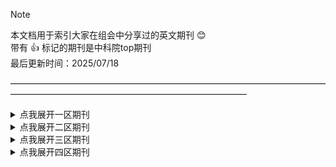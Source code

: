 > [!NOTE]
> 本文档用于索引大家在组会中分享过的英文期刊 :blush:\
> 带有 :+1: 标记的期刊是中科院top期刊\
> 最后更新时间：2025/07/18

———————————————————————————————————————————————————————————————

<details>
<summary>点我展开一区期刊</summary>

# 一区
## Applied Linguistics :+1:
| 英文名 | 中文名 |年份| 分享人|
|:---|:---|:---:|:---:|
|[Emotions, Attitudes, Social Backgrounds, and Flow Experiences in Online and Offline Foreign Language Classrooms](https://docs.google.com/document/d/1Az_hQHRi6vgscjP2UxQTTURuEhsMKJY5/edit?usp=drive_link&ouid=115422446073483123552&rtpof=true&sd=true)|线上线下外语课堂中情绪、态度、社会背景与心流体验|2023|马坤|

## Assessing Writing :+1:
| 英文名 | 中文名 | 年份 | 分享人|
|:---|:---|:---:|:---:|
|[Unveiling the Precursors of Negative Emotions in Second Language Writing through Control-Value Theory: An Explanatory Sequential Design Approach](https://drive.google.com/file/d/1QDP4rWW4b5c_dk-zXoKoo_SS7v9Hsvyv/view?usp=drive_link)|基于控制-价值理论揭示二语写作中负面情绪的前因：解释性序列设计方法|2025|唐政|

## Computer Assisted Language Learning :+1: 
| 英文名 | 中文名 | 年份 | 分享人|
|:---|:---|:---:|:---:|
|[The role of design thinking skills in artificial-intelligence language learning DEAILL in shaping language learners L2 grit the mediator and moderator role of artificial intelligence L2 motivational self-system](https://drive.google.com/file/d/12UXQ_TFPj95ExAZCCfTlMqJOKqRGgsPQ/view?usp=drive_link)|设计思维技能在人工智能语言学习中对语言学习者二语坚毅品质的塑造作用：人工智能二语动机自我系统的中介和调节作用|2025|郭欢|
|[Investigating the mediating role of Foreign Language Peace of mind and learning burnout in the relationship between Informal Digital Learning of English and willingness to communicate](https://drive.google.com/file/d/11LtYkmGa1UdQgnV96XuCgcKQ89PMJHRh/view?usp=drive_link)|探究外语内心平静和学习倦怠在非正式数字英语学习与交流意愿之间关系中的中介作用|2024|于文玉|
|[Exploring students’ acceptance of an artificial intelligence speech evaluation program for EFL speaking practice: an application of the Integrated Model of Technology Acceptance](https://drive.google.com/file/d/10BEFmYR2JPe0UjTlbKU2KSZfuPjcnzTC/view?usp=drive_link)|探究学生对用于EFL口语练习的人工智能语音评估程序的接受度：技术接受综合模型的应用|2023|郭欢|

## Computers in Human Behavior :+1: 
| 英文名 | 中文名 | 年份 | 分享人|
|:---|:---|:---:|:---:|
|[AI-induced emotions in L2 education: Exploring EFL students’ perceived emotions and regulation strategies](https://drive.google.com/file/d/1X3s515_RYk_ejU0-Kt71J11NqnCao_oB/view?usp=drive_link)|二语教育中人工智能诱导的情绪：探究英语学生的感知情绪和调节策略|2024|郭欢|

## Higher Education :+1: 
| 英文名 | 中文名 | 年份 | 分享人|
|:---|:---|:---:|:---:|
|[Exploring Chinese students’ engagement with student voice for social justice pedagogy: the role of classroom climate, willingness to communicate, and creative thinking](https://drive.google.com/file/d/1hTn5PdY4kTJVYHUIsl-PxrzLdX_HhLS2/view?usp=drive_link)|探究中国学生对社会公正教育中学生话语参与的互动机制：课堂氛围、沟通意愿与创造性思维的作用|2024|李姝瑶|

## Journal of Educational Psychology :+1: 
| 英文名 | 中文名 | 年份 | 分享人|
|:---|:---|:---:|:---:|
|[Achievement Emotions and Academic Achievement: Reciprocal Relations and the Moderating Influence of Academic Buoyancy](https://drive.google.com/file/d/1RGprSvyhExMarmqCQffDI2hQquXR0BJ-/view?usp=drive_link)|成就情绪与学业成就的相互关系及学业弹性的调节作用|2022|唐政|

## Journal of Educational Psychology :+1: 
| 英文名 | 中文名 | 年份 | 分享人|
|:---|:---|:---:|:---:|
|[Do positive emotions prompt students to be more active? Unraveling the role of hope, pride, and enjoyment in predicting Chinese and Iranian EFL students’ academic engagement](https://drive.google.com/file/d/1AT52uafn3PxcOXgiDKCiIom0vdvRaESE/view?usp=drive_link)|积极的情绪会促使学生更加活跃吗？揭示了希望、骄傲和愉悦在预测中国和伊朗英语教学中心学生的学术参与中的作用|2024|李姝瑶/孙福琦|
|[Positive psychology constructs and Extramural English as predictors of primary school students’ willingness to communicate](https://drive.google.com/file/d/1DKF7UASo7f3myVF8al2Dvu6-799sabm3/view?usp=drive_link)| 积极心理学建构与校外心理英语对小学生英语学习的预测作用交际意愿 | 2024 | 李姝瑶 |
|[Conceptualisation and measurement of foreign language learning burnout among Chinese EFL students](https://drive.google.com/file/d/1ijE4j1LR_lqyIu7yaqnI-cvtc4XVeQIk/view?usp=drive_link)| 中国英语学习者外语学习倦怠的概念化与测量 | 2024 | 李姝瑶 |
|[Mindfulness and foreign language learners’ self-perceived proficiency: the mediating roles of anxiety and burnout](https://drive.google.com/file/d/1axy6EcIVBRuFkeGfNzMqtanxp9v4KkQ9/view?usp=drive_link)| 正念与外语学习者自我知觉能力：焦虑和倦怠的中介作用 | 2024 | 李姝瑶 |
|[Engagement and willingness to communicate in the L2 classroom: identifying the latent profiles and their relationships with achievement emotions](https://drive.google.com/file/d/18YEUmO-Mep6T0NOTr-8SSk12LyWXU8lR/view?usp=drive_link)| 二语课堂中的参与度和沟通意愿：识别潜在特征及其与成就情绪的关系 | 2024 | 孙福琦 |
|[Structural relationship of EFL learners’ psychological needs and capital, and their willingness to take EMI courses: perceived value of English as a moderator](https://drive.google.com/file/d/1P7IXITi3tLGk9yrSEY1b17iUNw_xZXYY/view?usp=drive_link) | 英语学习者心理需求和资本的结构关系，以及他们参加EMI课程的意愿：英语作为调节因素的感知价值 | 2024 | 孙福琦 |
|[The contribution of grit, emotions and personal bests to foreign language learning](https://drive.google.com/file/d/1l9jOHRb9UsUeFbAHSDeK07kIR_Kpq97w/view?usp=drive_link)| 坚毅、情绪与个人最佳目标对外语学习的贡献 | 2024 | 孙福琦 |
|[Modeling the relationship between classroom emotions, motivation, and learner willingness to communicate in EFL: applying a holistic approach of positive psychology in SLA research](https://drive.google.com/file/d/13wXnAipEJtWNuZ9NHxzld7Vu4C5wfUjg/view?usp=drive_link)| 建模课堂情绪、动机与EFL学习者交流意愿的关系：应用积极心理学在二语习得研究中的整体方法 | 2024 | 孙福琦 |
|[Interactions of trait emotional intelligence, foreign language anxiety, and foreign language enjoyment in the foreign language speaking classroom](https://drive.google.com/file/d/1N6BpFQgYQrCKdZVl6F-4-OwQkLiu_jmS/view?usp=drive_link)| 外语口语课堂中的特质情绪智力、外语焦虑与外语愉悦的相互作用 | 2024 | 孙福琦 |
|[Longitudinal exploration of interconnectedness through a cross-lagged panel design: enjoyment, anxiety, willingness to communicate, and L2 grit in english language learning](https://drive.google.com/file/d/1T6deFy5ZN6pujB6-Qd8CYwPfBWbELBqy/view?usp=drive_link)| 纵向探索英语学习中的情感关联：愉悦、焦虑、沟通意愿与L2毅力的交叉滞后分析 | 2024 | 孙福琦 |
|[Engagement and willingness to communicate in the L2 classroom: identifying the latent profiles and their relationships with achievement emotions.](https://drive.google.com/file/d/18YEUmO-Mep6T0NOTr-8SSk12LyWXU8lR/view?usp=drive_link)| 在第二语言课堂中参与和愿意交流：识别潜在的特征及其与成就情绪的关系。 | 2024 | 高晓莘 |
|[How does foreign language peace of mind contribute to learning performance: roles of academic engagement and social support](https://drive.google.com/file/d/12bJMScVvv0BvHKOeSPk9kqQ0sHjUvzDN/view?usp=drive_link)| 外语心境平和如何促进学习表现：学业投入与社会支持的作用 | 2023 | 马坤 |
|[Exploring urban-rural differences in foreign language enjoyment,anxiety,boredom, and burnout among Chinese secondary students](https://drive.google.com/file/d/1iqE8abo-MpVHZciRd81J8WgvgLDTNJo9/view?usp=drive_link)| 探究中国中学生外语学习中愉悦、焦虑、无聊与倦怠的城乡差异 | 2023 | 马坤 |
|[The mediating role of perceived teacher emotional support in EFL Students' social-emotional competence and psychological well-being:a Structural equation modelling (SEM) study](https://drive.google.com/file/d/1Ciy99xFfEZ-XWvGxxIDqWXE2LVcEehcW/view?usp=drive_link)| 感知教师情感支持在英语作为外语的学生社交情感能力和心理幸福感中的中介作用：一项结构方程模型（SEM）研究 | 2023 | 马坤 |
|[Mindfulness and foreign language learners’ self-perceived proficiency: the mediating roles of anxiety and burnout](https://drive.google.com/file/d/1axy6EcIVBRuFkeGfNzMqtanxp9v4KkQ9/view?usp=drive_link)| 正念与外语学习者的自我感知能力：焦虑和倦怠的中介作用 | 2023 | 孙福琦 |
|[Achievement emotions and control-value appraisals in foreign language learning](https://drive.google.com/file/d/1A1ysfU0-fw8hDoqen62mZcds5CEztksB/view?usp=drive_link)| 外语学习中的成就情感与控制价值评价]| 2023 | 孙福琦 |
|[The mediating role of perceived teacher emotional support in EFL students’ social-emotional competence and psychological well-being: a structural equation modelling (SEM) study](https://drive.google.com/file/d/1Ciy99xFfEZ-XWvGxxIDqWXE2LVcEehcW/view?usp=drive_link)| 感知到的教师情感支持在英语学习者社会情感能力和心理健康中的中介作用：一项结构方程模型（SEM）研究 | 2023 | 孙福琦 |
|[Classroom social climate, growth language mindset, and student engagement: the mediating role of boredom in learning English as a foreign language](https://drive.google.com/file/d/1VkHYVaXbT-fiKsVgV6S1dhwlkSQPw-JI/view?usp=drive_link)| 课堂社会氛围、成长型语言心态和学生参与度：倦怠在英语作为外语学习过程中的中介作用 | 2022 | 马坤 |
|[Dynamicity of EFL learners’ willingness to communicate in an online class](https://drive.google.com/file/d/1yg1TUoxN_zbtj0PPRXtTWIkihGOQEBwY/view?usp=drive_link)| 在线课堂中EFL学习者二语交际意愿的动态性研究| 2022 | 唐政 |

## Journal of School Psychology :+1: 
| 英文名 | 中文名 | 年份 | 分享人|
|:---|:---|:---:|:---:|
|[Effectiveness and mechanisms of change of a mindfulness-based intervention on elementary school children: A cluster-randomized control trial](https://drive.google.com/file/d/1sOq012WkKB8snVWGHPF-IPX35qNDvuzn/view?usp=drive_link)|成就情绪与学业成就的相互关系及学业弹性的调节作用|2022|唐政|
|[Bidirectional associations among teachers’ burnout and classroom relational climate across an academic year](https://drive.google.com/file/d/1c2KNAQdHMvj7mr_DhMA8htuZRLSzATkF/view?usp=drive_link)|跨学年教师倦怠与课堂关系氛围的双向关联|2022|李姝瑶|
|[Academic buoyancy: Towards an understanding of students’ everyday academic resilience](https://drive.google.com/file/d/1HidDya08GyhhpsUVPk2Si5u8jMFsPuLs/view?usp=drive_link)|学业浮力：理解学生的日常学业韧性|2008|唐政|


## Language Teaching Research :+1: 
| 英文名 | 中文名 | 年份 | 分享人|
|:---|:---|:---:|:---:|
| [A self-regulation perspective on L2 grit development and its impact on language achievement](https://drive.google.com/file/d/1Tpsef0XOtIZuYqGHMjSnqQzpz0p9QNCo/view?usp=drive_link) | 从自我调节视角看二语毅力的发展及其对语言成绩的影响 | 2024 | 唐政 |
| [Exploring emotional support and engagement in adolescent EFL learning: The mediating role of emotion regulation strategies.](https://drive.google.com/file/d/1kIyO1XDEYIsuhC9pjAM9N7HCQOmwFk17/view?usp=drive_link) | 探索情感支持和参与青少年英语学习：情绪调节策略的中介作用。 | 2024 | 高晓莘 |
| [Applying control-value theory for examining multiple emotions in L2 classrooms: Validating the Achievement Emotions Questionnaire – Second Language Learning](https://drive.google.com/file/d/1aPtfcXWt7G8f9aKfc-M5d3wOatcrjkAC/view?usp=drive_link) | 应用控制值理论检验二语课堂中的多种情绪：验证成就情绪问卷——第二语言学习 | 2023 | 孙福琦 |
| [Family socioeconomic status and foreign language emotions: Moderation of teacher–student relationships](https://drive.google.com/file/d/1FRy092vMeOUa-4GTnJgWwM3ykC23t0Jq/view?usp=drive_link) | 家庭社会经济地位与外语情感：师生关系的调节 | 2023 | 于文玉 |
| [Classroom environment and willingness to communicate in English: The mediating role of emotions experienced by university students in China](https://drive.google.com/file/d/1ZbIHHmSM4MG4iGRaMHannWMpfVP5aS8w/view?usp=drive_link)| 课堂环境与英语交流意愿：中国大学生情绪的中介作用 | 2022 | 曹林/唐政 |
| [Social psychological accounts of peer emotion transfer in EFL classrooms: A doubly latent multilevel analysis](https://drive.google.com/file/d/155zQwBsR4_6hntRORYQKhfMQypZWUqHY/view?usp=drive_link) | 英语课堂同伴情感迁移的社会心理学解释：双重潜在多水平分析 | 2021 | 孙福琦 |
| [Teacher enthusiasm and students’ social-behavioral learning engagement: The mediating role of student enjoyment and boredom in Chinese EFL classes](https://drive.google.com/file/d/1uglEl73r6EMcLgVTtvE1L82maAasRe4l/view?usp=drive_link)| 教师热情与学生社交行为学习投入的关系：中国EFL课堂中学生愉悦与无聊的中介作用 | 2021 | 唐政 |

## Learning and Individual Differences :+1: 
| 英文名 | 中文名 | 年份 | 分享人|
|:---|:---|:---:|:---:|
|[Language attitude and willingness to communicate: A longitudinal investigation of Chinese young EFL learners](https://drive.google.com/file/d/1CUzq9UOrzCTruGJ7dyH9WbXibaCTTYOw/view?usp=drive_link)|语言态度与沟通意愿：对中国年轻英语学习者的纵向调查|2025|唐政|

## Learning and Instruction :+1: 
| 英文名 | 中文名 | 年份 | 分享人|
|:---|:---|:---:|:---:|
| [Positive teacher-student relationships may lead to better teaching](https://drive.google.com/file/d/18mvr4ipg0PXbFjl5pU_6bVhJ6-ge2Tzi/view?usp=drive_link) | 积极的师生关系可能带来更好的教学效果 | 2022 | 李姝瑶 |
| [The role of teachers’ instrumental and emotional support in students’ academic buoyancy, engagement, and academic skills: A study of high school and elementary school students in different national contexts](https://drive.google.com/file/d/1JlbHVH3rXd-3AoW-qOF9hnFI4edXMIFq/view?usp=drive_link) | 教师工具性与情感性支持在学生学术浮力、参与度及学术技能中的作用：一项针对不同国家背景下高中与小学生的研究 | 2022 | 唐政 |
| [Personal best goals and academic and social functioning: A longitudinal perspective](https://drive.google.com/file/d/1TWD9P3DHYxTlTz0C16qdeEjm9Fx1wSU6/view?usp=drive_link) | 个人最佳目标与学业及社交功能：纵向视角 | 2012 | 唐政 |

## Studies in Second Language Acquisition :+1: 
| 英文名 | 中文名 | 年份 | 分享人|
|:---|:---|:---:|:---:|
| [Can personality predict foreign language classroom emotions? The devil’s in the detail](https://drive.google.com/file/d/1AgC6IURUFvGkLIJ0iape8fw3M6tV4Jhk/view?usp=drive_link) | 人格特质能否预测外语课堂情绪？细节决定成败 | 2024 | 唐政 |
| [Anxiety, enjoyment, and boredom in language learning amongst junior secondary students in rural China: How do they contribute to L2 achievement?](https://drive.google.com/file/d/1otFD8OlTgydYAKQUt70XsjZjD7AQ6aOa/view?usp=drive_link) | 中国农村初中生语言学习中的焦虑、享受和无聊：它们如何促进第二语言的成就？ | 2023 | 李姝瑶，马坤 |
| [Role of the Emotions and Classroom Environment in Willingness to Communicate: Applying Doubly Latent Multilevel Analysis in Second Language Acquisition Research](https://drive.google.com/file/d/1A-3KS8uR7CN6RMGpg5K5biutzC9cbI8r/view?usp=drive_link) | 情绪与课堂环境在沟通意愿中的作用：二语习得研究中双重潜在多层级分析的应用 | 2017 | 唐政 |

## System :+1: 
| 英文名 | 中文名 | 年份 | 分享人|
|:---|:---|:---:|:---:|
| [A configurational exploration of how emotions influence willingness to communicate among Chinese EFL learners: A fsQCA approach](https://drive.google.com/file/d/1Wll3PwYyVXZWwRtJqYaFwfeOXngWdsZo/view?usp=drive_link) | 一项关于情感如何影响中国英语学习者交际意愿的构型探索：基于fsQCA的研究方法 | 2025 | 马坤/曹林/孙福琦/李姝瑶/李姝瑶/郭欢/唐政 |
| [Achievement goals and emotions of Chinese EFL students: A control-value theory approach](https://drive.google.com/file/d/1hzuhLY_1I6jJSXZzjWlsqjzPHMIIP896/view?usp=drive_link) | 中国英语学习者成就目标与情绪研究：基于控制-价值理论视角 | 2024 | 马坤/孙福琦 |
| [Artificial intelligence in EFL speaking: Impact on enjoyment, anxiety, and willingness to communicate](https://drive.google.com/file/d/12Qbgav516qKHKztp9y_swqC8dco3xCrM/view?usp=drive_link) | 人工智能在英语作为外语的口语教学中的应用：对学习愉悦、焦虑和交流意愿的影响 | 2024 | 郭欢 |
| [At school, I feel interrogated": Differences in willingness to communicate in Iranian schools and private English institutes](https://drive.google.com/file/d/1S_0u4luBUKA5ctZn3Z37m5OViOlnPRtd/view?usp=drive_link)|在学校，我感觉被审问”：伊朗学校与私立英语机构中二语交际意愿的差异|2024|唐政|
| [Buoyancy and engagement in online English learning: The mediating roles and complex interactions of anxiety, enjoyment, and boredom](https://drive.google.com/file/d/1obhHvAEEbzygVSkm6KTmku3x9Bha2-HX/view?usp=drive_link) | 在线英语学习中的浮力和投入:焦虑、愉悦和无聊的中介作用和复杂相互作用 | 2024 | 李姝瑶/高晓莘 |
| [Can teacher-student relationship improve the cognitive ability of left-behind children in China? The mediating role of teacher support and learning attitude.](https://drive.google.com/file/d/1QTFwJbYrOtW_G97iTPewkiup1oSFlzKR/view?usp=drive_link) | 师生关系能提高中国留守儿童的认知能力吗？教师支持和学习态度的中介作用。 | 2024 | 高晓莘 |
| [Classroom social environment and positive emotions in Chinese EFL learning: A chain mediation study](https://drive.google.com/file/d/1FtqXYuFo-NUonN9vas-ACOIZhPw5jXHQ/view?usp=drive_link) | 中国英语学习中的课堂社会环境与积极情绪——链式中介研究 | 2025 | 曹林 |
| [Does my teacher believe I can improve?: The role of EFL learners’ meta-lay theories in their growth mindset and online self-regulation](https://drive.google.com/file/d/1eK9A7nh9nYQDXjlM5jEEKlb0AJuji96B/view?usp=drive_link) | “我的老师是否相信我能有所进步？”：EFL学习者的元认知理论在其成长型思维模式和在线自我调节中的作用 | 2024 | 郭欢 |
| [Distinct trajectories of EFL motivation: A self-determination theory perspective]() | 自我决定理论视角下EFL动机的不同轨迹 | 2024 | 马坤 |
| [Effects of extramural English activities on willingness to communicate: The role of teacher support for Chinese EFL students](https://drive.google.com/file/d/1AbhgJXD6vu_xQZ4bf5aVDh-TZf-ICa_B/view?usp=drive_link) | 课外英语活动对交际意愿的影响：教师支持对中国英语学习者的作用 | 2024 | 李姝瑶/ 高晓莘|
| [Enjoyable, anxious, or bored? Investigating Chinese EFL learners’ classroom emotions and their engagement in technology-based EMI classrooms](https://drive.google.com/file/d/1kgPq2YTafiRoOXCuNQGwemdmC2XwlN_t/view?usp=drive_link) | 愉快、焦虑或无聊？研究中国英语作为外语学习者在课堂上的情绪及其对基于技术的EMI课堂的参与 | 2024 | 李姝瑶/郭欢/孙福琦/高晓莘 |
| [Exploring EFL teachers’ emotional experiences and adaptive expertise in the context of AI advancements: A positive psychology perspective](https://drive.google.com/file/d/1oHjrtwCtAJyHMSiQFGHuZw8UFHDBvDIt/view?usp=drive_link) | 探索人工智能进步背景下EFL教师的情感体验和适应性专长：积极心理学视角 | 2024 | 郭欢 |
| [Foreign language enjoyment, ideal L2 self, and intercultural communicative competence as predictors of willingness to communicate among EFL learners](https://drive.google.com/file/d/1CDpKnj9ulaSF2kw43vNYghoIKLUvt1aH/view?usp=drive_link) | 外语享受、理想的二语自我和跨文化交际能力作为英语学习者交流意愿的预测因素 | 2023 | 孙福琦 |
| [From growth mindset to positive outcomes in L2 learning: Examining the mediating roles of autonomous motivation and engagement](https://drive.google.com/file/d/1Cj1QLEbZzRxAhLlH1yb3eNhfYT5jmWjK/view?usp=drive_link) | 从成长心态到第二语言学习的积极成果：检验自主动机和参与度的中介作用 | 2024 | 马坤 |
| [Grit, emotions, and their effects on ethnic minority students' English language learning achievements: A structural equation modelling analysis](https://drive.google.com/file/d/1rqggKTUln9DuUTWj2j3dQWp1Csw1y9sG/view?usp=drive_link) | 坚毅、情感及其对少数民族学生英语学习成绩的影响：结构方程建模分析 | 2023 | 曹林 |
| [How teachers support secondary school students to become self-regulated learners in technology-enhanced language learning](https://drive.google.com/file/d/1ZEvrdyEkoV1G0TNGGJ3vESRS7xhbFF8o/view?usp=drive_link) | 教师如何支持中学生在技术增强的语言学习中成为自我调节的学习者 | 2024 | 高晓莘 |
| [Informal digital learning of English and EFL teachers’ job engagement: Exploring the mediating role of technological pedagogical content knowledge and digital competence](https://drive.google.com/file/d/1GA_MkBlpm6Pg987X0F9jo21iQhPoKZvT/view?usp=drive_link) | 英语与英语教师工作投入的非正式数字化学习：探索技术教学内容知识与数字化能力的中介作用 | 2024 | 李姝瑶 |
| [Interplay of academic emotion regulation, academic mindfulness, L2 learning experience, academic motivation, and learner autonomy in intelligent computer-assisted language learning: A study of EFL learners](https://drive.google.com/file/d/1bURvHFyDlOSq6Lunkh3WkZyxthZe1x_2/view?usp=drive_link) | 智能计算机辅助语言学习中学术情绪调节、学术正念、L2学习体验、学术动机和学习者自主性的相互作用：对EFL学习者的研究 | 2024 | 郭欢/李姝瑶/曹林/孙福琦 |
| [Investigating the relationships between language mindsets, attributions, and learning engagement of L2 writers](https://drive.google.com/file/d/14zwpDmN_luteqj1YzlMlcVAiunwYDeDq/view?usp=drive_link) | 探讨语言心态、归因与二语写作者学习投入之间的关系 | 2024 | 马坤 |
| [Low- to mid-level high school first-year EFL learners’ growth language mindset, grit, burnout, and engagement: Using serial mediation models to explore their relationships](https://drive.google.com/file/d/18mcqmCMqz56tbBQBVs0KMEzJqbYkVIPt/view?usp=drive_link) | 低至中级高中一年级英语作为外语（EFL）学习者的成长型语言心态、毅力、倦怠和参与度：使用序列中介模型探索它们之间的关系 | 2024 | 马坤/孙福琦 |
| [Measuring Chinese junior high school students’ language mindsets: What can we learn from young EFL learners’ beliefs in their language ability?](https://drive.google.com/file/d/1f2UzarR6qNjRSnouwpacR0ETIFYgdKms/view?usp=drive_link) | 测量中国初中生的语言心态：我们能从年轻英语学习者对自己语言能力的信念中学到什么？ | 2021 | 马坤 |
| [Modeling the associations between L2 grit, foreign language enjoyment, and student engagement among Chinese EFL English-major learners: A control-value theory perspective](https://drive.google.com/file/d/10VNnHW8jc_nyJMztNepJVW92gwzcu6fS/view?usp=drive_link) | 基于控制-价值理论视角构建中国英专大学生二语坚毅、外语愉悦感与学习投入度关联性的模型 | 2025 | 马坤 |
| [Motivational intensity and willingness to communicate in L2 learning: A moderated mediation model of enjoyment, boredom, and shyness](https://drive.google.com/file/d/1IhmnlH4XteELQKkgn-RpYQnS-QwCIkeL/view?usp=drive_link) | 语言学习中的动机强度和交流意愿:乐趣、无聊和害羞的中介模型 | 2023 | 李姝瑶/曹林 |
| [On the relationship between EFL students’ attitudes toward artificial intelligence, teachers’ immediacy and teacher-student rapport, and their willingness to communicate](https://drive.google.com/file/d/1SckRksTiLM4ZMdU4X9O6Z8vwiQcqVaqm/view?usp=drive_link) | 探讨英语作为外语学习者对人工智能的态度、教师即时行为、师生关系与其交流意愿之间的关系 | 2024 | 郭欢/曹林 |
| [Predictors of foreign language proficiency: Emotion regulation, foreign language enjoyment, or academic stress?](https://drive.google.com/file/d/1E4cxT3PZs-naDh-Ooi2hZhEfbHy3EGiv/view?usp=drive_link) | 外语能力的预测因素：情绪调节、外语享受或学术压力？ | 2024 | 高晓莘/李姝瑶 |
| [Postgraduate Chinese EFL learners’ emotional vulnerability displays and regulation strategies](https://drive.google.com/file/d/1LcmeKx3gh9HvOS2Ec7JRm9WBp_rEcH5Q/view?usp=drive_link) | 研究生汉语英语学习者的情感脆弱表现与调节策略 | 2025 | 李姝瑶 |
| [Reflecting on the conceptual core and developing a short version of international posture](https://drive.google.com/file/d/1GcBruKt2WFGN82E2Jpp5Er7uJdoyx7Tb/view?usp=drive_link) | 反思概念核心，制定国际姿态的简短版本 | 2024 | 李姝瑶 |
| [Self-regulated learning strategies, self-efficacy, and learning engagement of EFL students in smart classrooms: A structural equation modeling analysis](https://drive.google.com/file/d/1VdNW-H1Wb6VVuyu1zI5W9-O7mM5FKKLs/view?usp=drive_link) | 智能教室中EFL学生的自我调节学习策略、自我效能感和学习参与度：结构方程建模分析 | 2024 | 郭欢 |
| [Teachers matter: Exploring the impact of perceived teacher affective support and teacher enjoyment on L2 learner grit and burnout](https://drive.google.com/file/d/1l_teZgg9vwr8F4xTx-0Hs8rvm-fTUaMy/view?usp=drive_link) | 教师很重要：探索感知到的教师情感支持和教师享受对二语学习者毅力和倦怠的影响 | 2024 | 孙福琦/高晓莘 |
| [The effect of positive orientation and perceived social support on foreign language classroom anxiety.](https://drive.google.com/file/d/1xR-JU0cHnal2TSrGpDLeW_oOBWhAvvIN/view?usp=drive_link) | 积极定向和感知到的社会支持对外语课堂焦虑的影响。 | 2024 | 高晓莘 |
| [The mediating effects of online learning engagement on the relationship between Chinese university students’ L2 grit and their English language achievement](https://drive.google.com/file/d/1jqoZNU8cAJCJ0mFPG5f_WvIIGb6IQE0Z/view?usp=drive_link) | 在线学习参与对中国大学生L2坚毅与英语语言成绩关系的中介效应 | 2025 | 于文玉 |
| [The mediating role of mindfulness and emotion regulation in the relationship between teacher self-compassion and work engagement among EFL teachers: A serial mediation model](https://drive.google.com/file/d/1i5_nCuWnQLLZ6ayxIYyx4SKKRzzN1UGe/view?usp=drive_link) | 正念和情绪调节在英语外语教师的自我同情与工作投入关系中的中介作用：序列中介模型 | 2024 | 李姝瑶/曹林 |
| [The mediating role of psychological capital in the relationship between foreign language anxiety and learning burnout among college students with different language environments](https://drive.google.com/file/d/1P7gHSDiPu_ubGh77MXnNijuf1xvwocKZ/view?usp=drive_link) | 心理资本在不同语言环境大学生外语焦虑与学习倦怠关系中的中介作用 | 2024 | 曹林 |
| [The Predictive Effects of Classroom Environment and Trait Emotional Intelligence on Foreign Language Enjoyment and Anxiety](https://drive.google.com/file/d/11T-9iAoZlsc1q9oJ1kS1iQrCQbhdP5JO/view?usp=drive_link) | 课堂环境和特质情商对外语愉悦和焦虑的预测作用 | 2021 | 曹林/高晓莘 |
| [The predictive effect of trait emotional intelligence on emotion regulation strategies: The mediating role of negative emotion intensity](https://drive.google.com/file/d/1IhjKTtn2sLYo9-FGFFIWRcj4cmb2mLFD/view?usp=drive_link) | 特质情绪智力对情绪调节策略的预测效应：消极情绪强度的中介作用 | 2020 | 高晓莘 |
| [The relationship between teacher mindfulness and creative teaching of college English foreign language teachers: A multiple mediating model](https://drive.google.com/file/d/1XiQ_bwJGpRl0kbohudpjDeM3-E9CPmYb/view?usp=drive_link) | 教师正念与大学英语外语教师创造性教学的关系：一种多元中介模式 | 2024 | 李姝瑶 |
| [The roles of class social climate, language mindset, and emotions in predicting willingness to communicate in a foreign language](https://drive.google.com/file/d/11WSRBYk8oylms7jkvnf1QIG_s3-qVh6g/view?usp=drive_link) | 班级社会氛围、语言思维模式和情绪在预测外语交流意愿中的作用 | 2021 | 李姝瑶/曹林/唐政 |
| [Trait emotional intelligence, positive and negative emotions in first and foreign language classes: A mixed-methods approach.](https://drive.google.com/file/d/1jInZ6JPlDDP-U88HPKFYTmL5wJqKskps/view?usp=drive_link) | 在第一外语和外语课堂上培养情商、积极情绪和消极情绪：一种混合方法。 | 2024 | 高晓莘 |
| [Uncovering the mediating role of resilience between EFL teacher turnover intention and well-being: A conservation-of-resources theory perspective](https://drive.google.com/file/d/1I_Jv0w5WjZSQvYYNzEV5mDaPbzFBMQjW/view?usp=drive_link) | 基于资源保存理论视角：揭示韧性在EFL教师离职意向与幸福感之间的中介作用 | 2024 | 马坤 |
| [Unravelling students’ perceived EFL teacher support.](https://drive.google.com/file/d/1CaRF8j9UIMV7OGZkRRUsLuBjX11ohOOV/view?usp=drive_link) | 揭示学生对英语教师支持的看法。 | 2024 | 高晓莘 |
| [Which comes first? Modeling longitudinal associations among self-efficacy, motivation, and academic achievement](https://drive.google.com/file/d/1QpqoZyI6xsYzjIW2ejOkiNTgk9q51oaB/view?usp=drive_link) | 哪个先来？对自我效能、动机和学业成绩之间的纵向关联进行建模 | 2024 | 曹林 |

## Teaching and Teacher Education :+1: 
| 英文名 | 中文名 | 年份 | 分享人|
|:---|:---|:---:|:---:|
| [Digital learning in schools: Which skills do teachers need, and who should bring their own devices?](https://drive.google.com/file/d/1Ya0ET3WD2grXKqRmhOenq4Nc4D3h-go6/view?usp=drive_link) | 学校的数字化学习：教师需要哪些技能，谁应该自带设备？ | 2024 | 李姝瑶 |
| [Ecological factors affecting students’ use of informal digital learning of English: EFL teachers’ perceptions](https://drive.google.com/file/d/1fUyGKzq_voEo2NsfCEFi1ooIrn4u5BZK/view?usp=drive_link) | 影响学生非正式数字英语学习的生态因素：英语作为外语教师的看法 | 2024 | 郭欢/高晓莘 |
| [Mindfulness and academic burnout among chinese elementary school students: The mediating role of perceived teacher support.](https://drive.google.com/file/d/1H5S0hRkUBdvQJJKoiL2429QIJbA2wl_3/view?usp=drive_link) | 中国小学生正念与学业倦怠：感知教师支持的中介作用。 | 2023 | 高晓莘/李姝瑶/孙福琦 |

</details>

<details>
<summary>点我展开二区期刊</summary>

# 二区

## Applied Linguistics Review
| 英文名 | 中文名 | 年份 | 分享人|
|:---|:---|:---:|:---:|
|[The relationships between young Chinese EFL learners’ classroom emotions, engagement and EFL proficiency](https://drive.google.com/file/d/12uZknrXAF7qkmW0S97tMoCJNzketJ-bb/view?usp=drive_link)|中国青少年英语学习者课堂情绪、参与度与英语水平之间的关系|2023||

## Education and Information Techonologies
| 英文名 | 中文名 | 年份 | 分享人|
|:---|:---|:---:|:---:|
|[The effects of self-efficacy, teacher support, and positive academic emotions on student engagement in online courses among EFL university students](https://drive.google.com/file/d/1v-2fKZiu8aAf_fmRcFg9Ez5n7eCcW7pv/view?usp=drive_link)|自我效能感、教师支持与积极学业情绪对英语作为外语大学生在线课程参与度的影响|2024||

## Educational Psychology
| 英文名 | 中文名 | 年份 | 分享人|
|:---|:---|:---:|:---:|
|[Exploring the relationship between burnout, learning engagement and academic self-efficacy among EFL learners A structural equation modeling analysis](https://drive.google.com/file/d/1k2DwujoOKEcmU6vHY7RSeoAzNZ4RlSwZ/view?usp=drive_link)|探究 EFL 学习者的倦怠感、学习投入与学业自我效能之间的关系——基于结构方程模型的分析|2024||

## Educational Technology & Society
| 英文名 | 中文名 | 年份 | 分享人|
|:---|:---|:---:|:---:|
|[The impact of a chatbot-assisted flipped approach on EFL learner interaction](https://drive.google.com/file/d/1KeA11-D3Kg56Cc8n3SC32hlJzDV1mLQG/view?usp=drive_link)|聊天机器人辅助的翻转课堂模式对英语作为外语学习者互动的影响|2024||

## European Journal of Education
| 英文名 | 中文名 | 年份 | 分享人|
|:---|:---|:---:|:---:|
|[Fostering Engagement in AI-Mediate Chinese EFL Classrooms: The Role of Classroom Climate, AI Literacy, and Resilience](https://drive.google.com/file/d/1s8TKo8EgZ6DWYCuuYNJK7SPMSqjdYWRK/view?usp=drive_link)|人工智能介导的中国EFL课堂中促进学习投入：课堂氛围、AI素养与韧性的作用|2024||
|[AI-Mediated Communication in EFL Classrooms: The Role of Technical and Pedagogical Stimuli and the Mediating Effects of AI Literacy and Enjoyment](https://drive.google.com/file/d/15hwoQgw7XHF-oVuoxFRCF0E5z0iMOgFU/view?usp=drive_link)|人工智能介导的EFL课堂交流：技术与教学刺激的作用及AI素养与学习愉悦的中介效应|2025||

## Humanities & Social Sciences Communications
| 英文名 | 中文名 | 年份 | 分享人|
|:---|:---|:---:|:---:|
|[Exploring Chinese university students’ foreign language enjoyment, engagement and willingness to communicate in EFL speaking classes](https://drive.google.com/file/d/18hzbIth47EmBxCK42-S_0j7qYULWRt3h/view?usp=sharing)|探究中国大学生在EFL口语课堂中的外语学习愉悦、投入度与交际意愿|2025||
|[Exploring the interplay of language mindsets, selfefficacy, engagement, and perceived proficiency in L2 learning](https://drive.google.com/file/d/1Wf2FBRK9__ix6UVUlrJmLxcvVmik1MHK/view?usp=drive_link)|探究语言心态、自我效能、学习投入与感知能力在二语学习中的相互作用|2024||
|[Foreign language anxiety, enjoyment, and boredom among Chinese secondary students: a controlvalue theory approach](https://drive.google.com/file/d/1v3fioEk06j0eBtT3rRffflxs7ss2h4RF/view?usp=drive_link)|中国中学生的外语焦虑、愉悦与无聊：基于控制-价值理论的研究|2024||
|[Technological self-efficacy, motivation, and  contextual factors in advanced EFL e-learning:  a mixed-methods study of strategy use and satisfaction](https://drive.google.com/file/d/1K8aG8apPjHsTfigsZzfg64LEB_myKkTf/view?usp=drive_link)|高级EFL在线学习中的技术自我效能、动机与情境因素：学习策略使用与满意度的混合方法研究|2025||
|[The impact of AI-driven speech recognition on EFL listening comprehension, flow experience, and anxiety: a randomized controlled trial](https://drive.google.com/file/d/1sW8lLmrrmJ0JSkxNTm93yUdGedl_uqF_/view?usp=drive_link)|基于人工智能语音识别的EFL听力理解、心流体验与焦虑的影响：一项随机对照试验|2025||
|[The mediating role of teaching enthusiasm in the relationship between mindfulness, growth mindset, and psychological well-being of Chinese EFL teachers](https://drive.google.com/file/d/1rqYj0kA5objRkyVHqFxd4kcHtHeVDK6Y/view?usp=drive_link)|教学热情在正念、成长型思维模式与中国EFL教师心理幸福感关系中的中介作用|2024||
|[The relationship between grit and L2 willingness to communicate among Chinese undergraduate students: the contributions of foreign language enjoyment and anxiety](https://drive.google.com/file/d/1YpjEDta-LDZN-J-OnV5xzLB6jkZaEMEs/view?usp=drive_link)|中国本科生坚毅品质与二语交流意愿的关系：外语愉悦与焦虑的作用|2024||
|[The role of language teachers’ perceptions and attitudes in ICT integration in higher education EFL classes in China](https://drive.google.com/file/d/1wmclEXqgQAMtUBi0bHO_2v3QUAsZ4zKs/view?usp=drive_link)|中国高校EFL课堂中语言教师感知与态度在信息通信技术融合中的作用|2025||

## Journal of Affective Disorders :+1:
| 英文名 | 中文名 | 年份 | 分享人|
|:---|:---|:---:|:---:|
|[Momentary and longitudinal relationships of mindfulness to stress and anxiety among Chinese elementary school students: mediations of cognitive flexibility, self-awareness, and social environment](https://drive.google.com/file/d/1nqMekyav8mihRAPvCSGylilJdwoda17d/view?usp=drive_link)|中国小学生正念与压力、焦虑的瞬时与长期关系：认知灵活性、自我觉察与社会环境的中介作用|2021||

## Journal of Psycholinguistic Research
| 英文名 | 中文名 | 年份 | 分享人|
|:---|:---|:---:|:---:|
|[The Relationship Between L2 Motivation and Epistemic Emotions of Boredom and Curiosity: A Study Among Adolescent Learners of English](https://drive.google.com/file/d/1srPiG27uGmuYJhr5LJuhdQhptqqlSBNl/view?usp=drive_link)|二语动机与认知情绪（无聊与好奇）之间的关系——以英语青少年学习者为对象的研究|2025||
|[The Structural Relationship Between Teacher Support and Willingness to Communicate: The Mediation of L2 Anxiety and the Moderation of Growth Language Mindset](https://drive.google.com/file/d/1qZykHnyss9_dt-tAwsxsLffuL6LcxUsh/view?usp=drive_link)|教师支持与交际意愿的结构关系——二语焦虑的中介作用与成长型语言心态的调节作用|2023||
|[Unpacking Chinese EFL Students’ Academic Engagement and Psychological Well-Being: The Roles of Language Teachers’ Affective Scaffolding](https://drive.google.com/file/d/1IcxHwsASTy-sWXM09yXt0r2kSebxOGIl/view?usp=drive_link)|中国英语学习者学业投入与心理健康的剖析——语言教师情感支架的作用|2023||

## Mindfulness
| 英文名 | 中文名 | 年份 | 分享人|
|:---|:---|:---:|:---:|
|[The Impact of a Mindfulness Intervention on Elementary Classroom Climate and Student and Teacher Mindfulness: a Pilot Study](https://drive.google.com/file/d/19Gxb6i-hD48er14slBiIolDsQc9BV4Hr/view?usp=drive_link)|正念干预对小学课堂氛围及师生正念水平的影响：一项初步研究|2020||

## Nurse Education Today
| 英文名 | 中文名 | 年份 | 分享人|
|:---|:---|:---:|:---:|
|[The relationship of emotional intelligence to burnout and related factors in healthcare profession students](https://drive.google.com/file/d/1KD2-g4vTScMMJUTvolCG2oCd3_FvQz7C/view?usp=drive_link)|医护专业学生情绪智力与职业倦怠及相关因素的关系|2024||

## Social Psychology of Education
| 英文名 | 中文名 | 年份 | 分享人|
|:---|:---|:---:|:---:|
|[Examining the relationships between mindfulness, grit, academic buoyancy and boredom among EFL learners](https://drive.google.com/file/d/1eaqIT8qeaAer_hVFwzIy5elLSPxLPoDq/view?usp=drive_link)|探讨正念、坚毅、学业浮力与英语作为外语学习者无聊感之间的关系|2024||
|[How do growth mindsets contribute to academic engagement in L2 classes? The mediating and moderating roles of the L2 motivational self-system](https://drive.google.com/file/d/11xHm_GXFpJqkzuBUw2QOsRAS5DfGv6Ag/view?usp=drive_link)|成长型思维模式如何促进二语课堂中的学业投入？二语动机自我系统的中介作用与调节作用|2023||
|[Teacher expectations and their relations with primary school students’ achievement, self-concept, and anxiety in mathematics](https://drive.google.com/file/d/16qdyeHUSLofCnQTGUQs0m1tw5_eL6RZq/view?usp=drive_link)|教师期望与小学学生数学成绩、自我概念和焦虑之间的关系|2024||

## Studies in Educational Evaluation
| 英文名 | 中文名 | 年份 | 分享人|
|:---|:---|:---:|:---:|
|[Teacher support and academic engagement among EFL learners: The role of positive academic emotions](https://drive.google.com/file/d/19ODIOW_rW7CW1yxk-OBYHIzvGmYqJbgz/view?usp=drive_link)|EFL学习者的教师支持与学术投入：积极学术情绪的作用|2021||
|[Teacher support, growth language mindset, and academic engagement: The mediating role of L2 grit](https://drive.google.com/file/d/1K0Y9P4hdSYMxujB9RPZ2prC4XQ3zAmQO/view?usp=drive_link)|教师支持、语言成长型心态与学术投入：二语坚毅的中介作用|2023||

## The Asia-Pacific Education Researcher
| 英文名 | 中文名 | 年份 | 分享人|
|:---|:---|:---:|:---:|
|[Unveiling the Predictive Effect of Perceived Social Support on Foreign Language Learning Burnout: The Mediating Role of L2 Selves](https://drive.google.com/file/d/1TSte8vqNmYmAVygKI3WDrsiRam4l3Gtc/view?usp=drive_link)|揭示感知社会支持对外语学习倦怠的预测作用：二语自我在其中的中介作用|2025||
|[Correction: Exploring the Mediating Role of Emotions Between Growth Language Mindset and Engagement Among EFL Learners](https://drive.google.com/file/d/1MC48vu3fMJVHR876pz88LsFgOTEIp65R/view?usp=drive_link)|更正： 探索情绪在成长型语言心态与EFL学习者参与度之间的中介作用|2024||
|[The Predicting Role of EFL Students’ Achievement Emotions and Technological Self-efficacy in Their Technology Acceptance](https://drive.google.com/file/d/1N6yOhAo82Oe_kMlPobYd2aNJiyDAxEkF/view?usp=drive_link)|EFL学生的成就情绪与技术自我效能在其技术接受中的预测作用|2024||
|[Correction: Do L2 Teacher Support and Peer Support Predict L2 Speaking Motivation in Online Classes?](https://drive.google.com/file/d/1EIQzfEgjfXC9f7IyAIVaI-gQ4fUe3KYl/view?usp=drive_link)|更正： 二语教师支持与同伴支持是否能预测在线课堂中的二语口语动机？|2024||
|[Exploring the Mediating Role of Emotions Between Growth Language Mindset and Engagement Among EFL Learners](https://drive.google.com/file/d/15FOXpIs7beoTn5KbjMIRaED-YvUDQ2e0/view?usp=drive_link)|探索情绪在成长型语言心态与EFL学习者参与度之间的中介作用|2024||

## Thinking Skills and Creativity
| 英文名 | 中文名 | 年份 | 分享人|
|:---|:---|:---:|:---:|
|[Exploring the Interplay of Motivation, International Posture, and Online Informal English Learning: A Mixed-Methods Study](https://drive.google.com/file/d/15On74WMsPFglqdBTaySo1ovpczydMt5y/view?usp=drive_link)|动机、国际姿态与在线非正式英语学习的相互作用探究：一项混合方法研究|2024||
|[Exploring the use of ChatGPT to foster EFL learners’ critical thinking skills from a post-humanist perspective](https://drive.google.com/file/d/1QhR-_mJSmTULKYqR0DZV0sVZLQYAAjJ2/view?usp=drive_link)|从后人类主义视角探讨使用ChatGPT培养EFL学习者批判性思维能力|2024||
|[The relationships between Chinese teachers’ emotions, professional identity, and teaching for creativity: The mediating role of emotional intelligence](https://drive.google.com/file/d/1FVm_aW1VE8VYiLpGkCmYJCTnZsf_-Smz/view?usp=drive_link)|中国教师情绪、职业认同与创造性教学之间的关系：情绪智力的中介作用|2024||

</details>

<details>
<summary>点我展开三区期刊</summary>

# 三区

## Acta Psychologica
| 英文名 | 中文名 | 年份 | 分享人|
|:---|:---|:---:|:---:|
|[On the relationship between music students' negative emotions, artificial intelligence readiness, and their engagement.]()|论音乐学生消极情绪、人工智能准备度与参与度的关系|2025||
|[Exploring the influence of teacher-student relationships on Chinese language learning through the mediating role of student's self-efficacy: Foreign language classroom anxiety as a moderator](https://drive.google.com/file/d/1Fnenon50jgHfBL5KKe77Li5sGwetxwL_/view?usp=drive_link)|通过学生自我效能感的中介作用探究师生关系对汉语学习的影响：以外语课堂焦虑为调节变量|2024||
|[Positive emotions, self-regulatory capacity, and EFL performance in the Chinese senior high school context](https://drive.google.com/file/d/1SBMshOvn9CzjSvdbuVecEV7RFbHD3oBF/view?usp=drive_link)|中国高中语境下积极情绪、自我调节能力与英语作为外语（EFL）成绩的关系|2024||
|[The impact of parental involvement, social support, and peer relationships on L2 learning motivation: A mixed-methods study of Chinese university EFL students](https://drive.google.com/file/d/1f5FyvNCJa9t311bifDDow9soxaq_pwca/view?usp=drive_link)|家长参与、社会支持与同伴关系对第二语言学习动机的影响：基于中国大学英语作为外语（EFL）学习者的混合方法研究|2025||
|[On the relationship between EFL students’ attitudes toward artificial intelligence, teachers’ immediacy and teacher-student rapport, and their willingness to communicate](https://drive.google.com/file/d/1DbEPedIRKHqZZvA44fDwNMMqw4fgroeL/view?usp=drive_link)|论英语作为外语（EFL）学习者的人工智能态度、教师亲和力与师生融洽度及其与交际意愿的关系|2024||
|[The Impact of EFL Learners’ Negative Emotional Orientations on (Un)Willingness to Communicate in In-person and Online L2 Learning Contexts](https://drive.google.com/file/d/1pnHv1rcl8Zd49Zh-tMyGhcKG6WYO-UIX/view?usp=drive_link)|英语作为外语（EFL）学习者的消极情绪倾向对线下与线上第二语言（L2）学习语境中（非）交际意愿的影响|2024||
|[Unveiling Chinese senior high school EFL students' burnout and engagement: Profiles and antecedents](https://drive.google.com/file/d/13sUO4BiARTh0Veqde0p-C8-jN_BujfJ3/view?usp=drive_link)|揭示中国高中英语作为外语（EFL）学习者的倦怠与投入：特征类型与影响前因|2024||
|[The relationship between trait emotional intelligence and English language performance among Chinese EFL university students: The mediating roles of boredom and burnout](https://drive.google.com/file/d/1vTD7Fr8ycdEPFUmlX60pZ42zi4P_lKfY/view?usp=drive_link)|中国大学英语作为外语（EFL）学习者的特质情绪智力与英语成绩的关系：无聊感与职业倦怠的中介作用|2024||
|[English as a foreign language teachers' burnout_ The predicator powers of self-efficacy and well-being](https://drive.google.com/file/d/1y9X1fhBSNfDE3TWYvGexngOeGHga_RLf/view?usp=drive_link)|作为外语的英语教师职业倦怠：自我效能感与幸福感的预测力研究|2024||

## Asian-Pacific Journal of Second and Foreign Language Education
| 英文名 | 中文名 | 年份 | 分享人|
|:---|:---|:---:|:---:|
|[Language learners’ mindset and their academic engagement in online classrooms: the mediating role of achievement emotions](https://drive.google.com/file/d/1pTYk-u2zoZiuhpKwYhGPtLOouzB8IATA/view?usp=drive_link)|语言学习者的思维模式与在线课堂学业投入：成就情绪的中介作用|2024||
|[Perceptions of social interactions and second language willingness to communicate in different activities](https://drive.google.com/file/d/1tXf5DWhVFAhAVeTmX93nOyg18_C_DVWI/view?usp=drive_link)|不同活动中社交互动感知与二语沟通意愿的关系|2025||
|[The role of teacher assessment literacy in job stress and job burnout in EFL contexts: a mixed-methods investigation](https://drive.google.com/file/d/11hZI3RDuW2xm1wvjyu-V_1KpxqQArC8T/view?usp=drive_link)|英语作为外语教学（EFL）背景下教师评估素养在工作压力和职业倦怠中的作用：一项混合方法研究|2024||

## Behavioral Sciences
| 英文名 | 中文名 | 年份 | 分享人|
|:---|:---|:---:|:---:|
|[Avoiding Academic Burnout: Academic Factors That Enhance University Student Engagement](https://drive.google.com/file/d/1Yvv_f9kBLLlc9etkrdJkIlK9o6ar2yVr/view?usp=drive_link)|避免学术倦怠：提升大学生参与度的学术因素|2023||

## BMC Psychology
| 英文名 | 中文名 | 年份 | 分享人|
|:---|:---|:---:|:---:|
|[The interrelationships between Chinese learners’ trait emotional intelligence and teachers’ emotional support in learners’ engagement](https://drive.google.com/file/d/1eJSiu2BMId2rpBen4Dhns7JVuiHlxivF/view?usp=drive_link)|中国学习者特质情商与教师情感支持在学习者参与中的相互关系|2024||
|[The mediating role of trait emotional intelligence in the relationship between parental neglect and cognitive emotion regulation strategies](https://drive.google.com/file/d/1SFCb5S3MvM8h-yw3sgdo3v_p-Z7nIaUG/view?usp=drive_link)|特质情绪智力在父母忽视与认知情绪调节策略关系中的中介作用|2024||
|[The relative importance of peace of mind, grit, and classroom environment in predicting willingness to communicate among learners in multi-ethnic regions: a latent dominance analysis](https://drive.google.com/file/d/1YMb4qrzA0WtTZTfep5Qvj1qWLBsuLa3P/view?usp=drive_link)|多民族地区学习者沟通意愿预测中心境平和、毅力和课堂环境的相对重要性：一项潜在优势分析|2025||
|[The predicting role of EFL teachers’ immediacy behaviors in students’ willingness to communicate and academic engagement](https://drive.google.com/file/d/1G52_YgNhwRBKppXWdns6aHQIR7RTjwMr/view?usp=drive_link)|英语作为外语（EFL）教师即时性行为对学生交际意愿与学业投入的预测作用|2023||
|[The melody of language learning at intermediate and upper levels: an emphasis on free discussion panels as an indispensable part of language classes and the effects on willingness to communicate, growth mindfulness, and autonomy](https://drive.google.com/file/d/13aWfdBXgWqom7Qln2OQjfjk5Tog6OGHi/view?usp=drive_link)|中高级语言学习的“旋律”：论自由讨论小组作为语言课堂必要组成部分及其对交际意愿、成长型思维与自主性的影响|2024||
|[Teacher support, grit and L2 willingness to communicate: the mediating effect of foreign language enjoyment](https://drive.google.com/file/d/1VjPnoxZJ-UssJUowMJbJfsPv1XIYy97o/view?usp=drive_link)|教师支持、毅力和第二语言沟通意愿：外语愉悦感的中介效应|2024||

## Computers and Education
| 英文名 | 中文名 | 年份 | 分享人|
|:---|:---|:---:|:---:|
|[AI advocates and cautious critics: How AI attitudes, AI interest, use of AI, and AI literacy build university students’ AI self-efficacy](https://drive.google.com/file/d/16D466-lDmK6sRLPR58yHauhGdKhXkM9C/view?usp=drive_link)|AI 倡导者和谨慎批评者：AI 态度、AI 兴趣、AI 使用和 AI 素养如何构建大学生的 AI 自我效能感|2025||
|[Enhancing teacher AI literacy and integration through different types of cases in teacher professional development](https://drive.google.com/file/d/1g3f1kC93TYV4d34x1MrXyyPYmzj8XPXs/view?usp=drive_link)|依托不同案例类型，在教师专业发展中提升教师 AI 素养与应用能力|2024||

## Computers and Education Open
| 英文名 | 中文名 | 年份 | 分享人|
|:---|:---|:---:|:---:|
|[Do in-service teachers accept artificial intelligence-driven technology? The mediating role of school support and resources](https://drive.google.com/file/d/1Pigc8wA54TBeXPZx4z3gobJ6sIHibxRn/view?usp=drive_link)|在职教师是否接受人工智能驱动技术？学校支持与资源的中介作用|2024||

## Current Psychology
| 英文名 | 中文名 | 年份 | 分享人|
|:---|:---|:---:|:---:|
|[The influence of Self System Model of Motivational Development on college students’ learning engagement: a hybrid three stage Fuzzy Delphi and structural equation modeling approach.](https://drive.google.com/file/d/1iylDnz-K_a_NJjy13c-otFUeT2Fy3tZi/view?usp=drive_link)|自我系统模型对大学生学习参与的影响：一种混合的三阶段模糊德尔菲和结构方程建模方法|2024||
|[Belonging and enjoyment as cornerstones of communication in young English as a foreign language learners](https://drive.google.com/file/d/1rvK3aJ1JIiTI15QAWsVhZaKu0WQPbxge/view?usp=drive_link)|归属感与愉悦感：青少年英语作为外语（EFL）学习者交际能力的基石|2025||
|[Social support in class and learning burnout among Chinese EFL learners in higher education: Are academic buoyancy and class level important?](https://drive.google.com/file/d/1zkGFA_d5v20wD6icVWL7WRO4eNlJM42A/view?usp=drive_link)|高等教育阶段中国英语学习者课堂社会支持与学习倦怠的关系：学业弹性与班级层次是否具有重要影响?|2024||
|[Enjoyment and Grit as mediators between informal digital learning English, basic psychology needs, and willingness to communicate among English as a foreign language university students](https://drive.google.com/file/d/1vJLdNYVkDLc4JxHa8hgcClol5OW1Qt7h/view?usp=drive_link)|英语专业大学生的非正规数字英语学习、基本心理需求与交际意愿：愉悦感与毅力的中介作用|2024||
|[Mindfulness and emotional experience in daily life among elementary school students: The role of mind-wandering](https://drive.google.com/file/d/1ghK2m3ezVnWEu3CvX4rAWjCWf2mwKIxh/view?usp=drive_link)|小学生日常生活中的正念与情绪体验：心智游移的作用|2022||
|[The role of trait emotional intelligence in predicting academic stress, burnout, and engagement in Japanese second language learners](https://drive.google.com/file/d/1PqKRQGSRGzTzLUHZjEdsjHzUuxtnYzxm/view?usp=drive_link)|特质情绪智力在预测日语二语学习者学业压力、倦怠与投入中的作用|2023||
|[University students’ resilience in virtual education, personal best goals, anxiety, and academic achievement: towards the prospects of effective virtual education](https://drive.google.com/file/d/1_cc8V_cnnVntBC9RUc19eoa3vLtDSmCG/view?usp=drive_link)|大学生虚拟教育韧性、个人最佳目标、焦虑情绪与学业成就：面向有效虚拟教育的发展前景|2023||
|[Teacher support and learning engagement of EFL learners: The mediating role of self-efficacy and achievement goal orientation](https://drive.google.com/file/d/1XhRRnbBgJ3K_4ljDl4cvdfs0s0YoErAz/view?usp=drive_link)|教师支持与英语外语学习者的参与度：自我效能感和成就目标导向的中介作用|2023||
|[The relationship between academic stress and educational anxiety: learning anxiety and learning weariness as mediators](https://drive.google.com/file/d/1tBAxmoC8FcOub9kbX5bAZyx_BxFXj9CD/view?usp=drive_link)|学业压力与教育焦虑的关系：学习焦虑与学习倦怠的中介作用|2024||
|[How can L2 motivational self system enhance willingness to communicate? The contribution of foreign language enjoyment and anxiety](https://drive.google.com/file/d/1g4cbRQ5qsh47SwAtJk-nKgbU7PzCN8sM/view?usp=drive_link)|二语动机自我系统如何提升交际意愿？外语愉悦感与焦虑情绪的作用机制|2023||
|[Linking positive emotions and academic performance: The mediated role of academic psychological capital and academic engagement](https://drive.google.com/file/d/1Exwc3Kg7o6zE-hbyl58W3cab0fWZ0XHf/view?usp=drive_link)|积极情绪与学业成绩的关联：学业心理资本与学业投入的中介作用|2019||
|[Academic burnout, shame, intrinsic motivation and teacher affective support among Iranian EFL learners: A structural equation modeling approach](https://drive.google.com/file/d/1qSuMlNpeECzVH7mMG4_6fqyewWlHNw-e/view?usp=drive_link)|伊朗英语作为外语学习者的学业倦怠、羞耻感、内在动机与教师情感支持：结构方程模型研究|2019||
|[How can L2 motivational self system enhance willingness to communicate? The contribution of foreign language enjoyment and anxiety](link)|L2动机自我系统如何提升沟通意愿？外语愉悦感与焦虑的作用|2023||


</details>

<details>
<summary>点我展开四区期刊</summary>

# 四区

</details>
